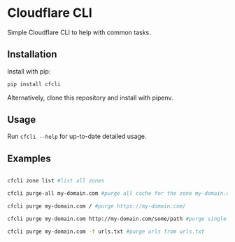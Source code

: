 # Cloudflare CLI

Simple Cloudflare CLI to help with common tasks.

## Installation

Install with pip:

```bash
pip install cfcli
```

Alternatively, clone this repository and install with pipenv.


## Usage

Run `cfcli --help` for up-to-date detailed usage.

## Examples

```bash

cfcli zone list #list all zones

cfcli purge-all my-domain.com #purge all cache for the zone my-domain.com

cfcli purge my-domain.com / #purge https://my-domain.com/

cfcli purge my-domain.com http://my-domain.com/some/path #purge single URL in the given zone

cfcli purge my-domain.com -f urls.txt #purge urls from urls.txt

```
